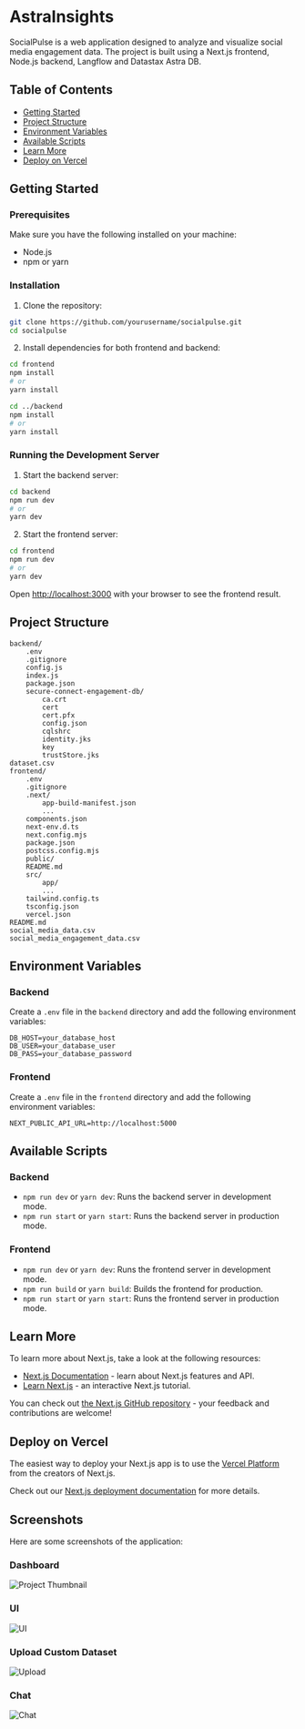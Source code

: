 # AstraInsights

SocialPulse is a web application designed to analyze and visualize social media engagement data. The project is built using a Next.js frontend, Node.js backend, Langflow and Datastax Astra DB.

## Table of Contents

- [Getting Started](#getting-started)
- [Project Structure](#project-structure)
- [Environment Variables](#environment-variables)
- [Available Scripts](#available-scripts)
- [Learn More](#learn-more)
- [Deploy on Vercel](#deploy-on-vercel)

## Getting Started

### Prerequisites

Make sure you have the following installed on your machine:

- Node.js
- npm or yarn

### Installation

1. Clone the repository:

```bash
git clone https://github.com/yourusername/socialpulse.git
cd socialpulse
```

2. Install dependencies for both frontend and backend:

```bash
cd frontend
npm install
# or
yarn install

cd ../backend
npm install
# or
yarn install
```

### Running the Development Server

1. Start the backend server:

```bash
cd backend
npm run dev
# or
yarn dev
```

2. Start the frontend server:

```bash
cd frontend
npm run dev
# or
yarn dev
```

Open [http://localhost:3000](http://localhost:3000) with your browser to see the frontend result.

## Project Structure

```
backend/
    .env
    .gitignore
    config.js
    index.js
    package.json
    secure-connect-engagement-db/
        ca.crt
        cert
        cert.pfx
        config.json
        cqlshrc
        identity.jks
        key
        trustStore.jks
dataset.csv
frontend/
    .env
    .gitignore
    .next/
        app-build-manifest.json
        ...
    components.json
    next-env.d.ts
    next.config.mjs
    package.json
    postcss.config.mjs
    public/
    README.md
    src/
        app/
        ...
    tailwind.config.ts
    tsconfig.json
    vercel.json
README.md
social_media_data.csv
social_media_engagement_data.csv
```

## Environment Variables

### Backend

Create a `.env` file in the `backend` directory and add the following environment variables:

```
DB_HOST=your_database_host
DB_USER=your_database_user
DB_PASS=your_database_password
```

### Frontend

Create a `.env` file in the `frontend` directory and add the following environment variables:

```
NEXT_PUBLIC_API_URL=http://localhost:5000
```

## Available Scripts

### Backend

- `npm run dev` or `yarn dev`: Runs the backend server in development mode.
- `npm run start` or `yarn start`: Runs the backend server in production mode.

### Frontend

- `npm run dev` or `yarn dev`: Runs the frontend server in development mode.
- `npm run build` or `yarn build`: Builds the frontend for production.
- `npm run start` or `yarn start`: Runs the frontend server in production mode.

## Learn More

To learn more about Next.js, take a look at the following resources:

- [Next.js Documentation](https://nextjs.org/docs) - learn about Next.js features and API.
- [Learn Next.js](https://nextjs.org/learn) - an interactive Next.js tutorial.

You can check out [the Next.js GitHub repository](https://github.com/vercel/next.js/) - your feedback and contributions are welcome!

## Deploy on Vercel

The easiest way to deploy your Next.js app is to use the [Vercel Platform](https://vercel.com/new?utm_medium=default-template&filter=next.js&utm_source=create-next-app&utm_campaign=create-next-app-readme) from the creators of Next.js.

Check out our [Next.js deployment documentation](https://nextjs.org/docs/deployment) for more details.

## Screenshots

Here are some screenshots of the application:

### Dashboard

![Project Thumbnail](https://github.com/avengers2405/SocialPulse/blob/master/images/Project%20Thumbnail.png)

### UI

![UI](https://github.com/avengers2405/SocialPulse/blob/master/images/landing.png)

### Upload Custom Dataset

![Upload](https://github.com/avengers2405/SocialPulse/blob/master/images/upload.png)

### Chat

![Chat](https://github.com/avengers2405/SocialPulse/blob/master/images/in%20action.png)
